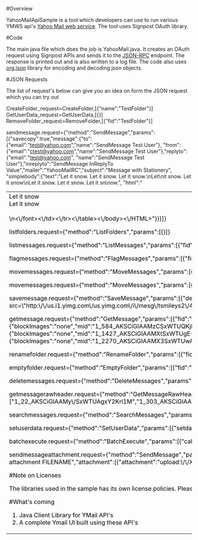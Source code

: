 #Overview

YahooMailApiSample is a tool which developers can use to run various YMWS api's [Yahoo Mail web service](http://developer.yahoo.com/mail/).
The tool uses Signpost OAuth library. 

#Code

The main java file which does the job is YahooMail.java. It creates an OAuth request using Signpost APIs and sends it to the [JSON-RPC](http://mail.yahooapis.com/ws/mail/v1.1/jsonrpc) endpoint. The response is printed out and is also written to a log file. The code also uses [org.json](http://json.org/) library for encoding and decoding json objects.   

#JSON Requests

The list of request's below can give you an idea on form the JSON request which you can try out 

CreateFolder_request=CreateFolder,[{"name":"TestFolder"}]
GetUserData_request=GetUserData,[{}]
RemoveFolder_request=RemoveFolder,[{"fid":"TestFolder"}]

sendmessage.request={"method":"SendMessage","params":[{"savecopy":true,"message":{"to":{"email":"test@yahoo.com","name":"SendMessage Test User"},
                    "from":{"email":"ctest@yahoo.com","name":"SendMessage Test User"},"replyto":{"email":"test@yahoo.com",
                    "name":"SendMessage Test User"},"inreplyto":"SendMessage InReplyTo Value","mailer":"YahooMailRC","subject":"Message with Stationery",
                    "simplebody":{"text":"Let it snow.  Let it snow. Let it snow.\\nLet\\nit snow. Let it snow\\nLet it snow.  Let it snow. Let it sn\\now.",
                    "html":"<HTML><body><table background='cid:1163454322\\n7@dclient.mail.yahoo.com'><tr><td><font color='#000000'>Let it snow<br>Let it snow<br>
	       			<br>\\n<\\\/font><\\\/td><\\\/tr><\\\/table><\\\/body><\\\/HTML>"}}}]}

listfolders.request={"method":"ListFolders","params":[{}]}

listmessages.request={"method":"ListMessages","params":[{"fid":"Inbox","numInfo":25,"numMid":25,"sortKey":"date","sortOrder":"up","groupBy":"unRead"}]}

flagmessages.request={"method":"FlagMessages","params":[{"fid":"Inbox","selection":{},"setFlags":{"read":1}}]}

movemessages.request={"method":"MoveMessages","params":[{"sourceFid":"Inbox","destinationFid":"perfTestFolder","selection":{}}]}

movemessages.request={"method":"MoveMessages","params":[{"sourceFid":"perfTestFolder","destinationFid":"Inbox","selection":{}}]}

savemessage.request={"method":"SaveMessage","params":[{"destination":{"fid":"Inbox"},"message":{"to":{"email":"test34@yahoo.com","name":"SaveMessage Test User"},"from":{"email":"ctest34@yahoo.com","name":"SaveMessage Test User"},"replyto":{"email":"test34@yahoo.com","name":"SaveMessage Test User"},"inreplyto":"SaveMessage InReplyTo Value","subject":"SaveMessage Folder Test","body":{"data":"This is a test. <IMG src=\\\"http:\\\/\\\/us.i1.yimg.com\\\/us.yimg.com\\\/i\\\/mesg\\\/tsmileys2\\\/40.gif\\\">","type":"text","subtype":"html","charset":"us-ascii"}}}]}

getmessage.request={"method":"GetMessage","params":[{"fid":"Inbox","message":[{"blockImages":"none","mid":"1_22_AKSCiGIAAMy\\\/SxWTUAgxY2Krl1M","expandCIDReferences":true,"enableWarnings":true,"restrictCSS":true},{"blockImages":"none","mid":"1_303_AKSCiGIAAMX7SxWTUAy1l2Krl1M","expandCIDReferences":true,"enableWarnings":true,"restrictCSS":true},{"blockImages":"none","mid":"1_584_AKSCiGIAAMzCSxWTUQKjHTG7Hp0","expandCIDReferences":true,"enableWarnings":true,"restrictCSS":true},{"blockImages":"none","mid":"1_865_AKSCiGIAAMk7SxWTUQcOHjG7Hp0","expandCIDReferences":true,"enableWarnings":true,"restrictCSS":true},{"blockImages":"none","mid":"1_1146_AKSCiGIAAMk8SxWTUQt\\\/NjG7Hp0","expandCIDReferences":true,"enableWarnings":true,"restrictCSS":true},{"blockImages":"none","mid":"1_1427_AKSCiGIAAMXtSxWTUgE+2UoJZ40","expandCIDReferences":true,"enableWarnings":true,"restrictCSS":true},{"blockImages":"none","mid":"1_1708_AKSCiGIAAMX9SxWTUgVfXUoJZ40","expandCIDReferences":true,"enableWarnings":true,"restrictCSS":true},{"blockImages":"none","mid":"1_1989_AKSCiGIAANdWSxWTUgpuIkoJZ40","expandCIDReferences":true,"enableWarnings":true,"restrictCSS":true},{"blockImages":"none","mid":"1_2270_AKSCiGIAAMX3SxWTUwA53nzIkbs","expandCIDReferences":true,"enableWarnings":true,"restrictCSS":true},{"blockImages":"none","mid":"1_2551_AKSCiGIAAMXrSxWTUwTGfiCiZtY","expandCIDReferences":true,"enableWarnings":true,"restrictCSS":true}]}]}

renamefolder.request={"method":"RenameFolder","params":[{"fid":"perfTestFolder","name":"RenamedPerfTestFolder"}]}

emptyfolder.request={"method":"EmptyFolder","params":[{"fid":"test"}]}

deletemessages.request={"method":"DeleteMessages","params":[{"fid":"TestFolder","selection":{}}]}

getmessagerawheader.request={"method":"GetMessageRawHeader","params":[{"fid":"Inbox","mid":["1_22_AKSCiGIAAMy\\\/SxWTUAgxY2Krl1M","1_303_AKSCiGIAAMX7SxWTUAy1l2Krl1M","1_584_AKSCiGIAAMzCSxWTUQKjHTG7Hp0","1_865_AKSCiGIAAMk7SxWTUQcOHjG7Hp0","1_1146_AKSCiGIAAMk8SxWTUQt\\\/NjG7Hp0","1_1427_AKSCiGIAAMXtSxWTUgE+2UoJZ40","1_1708_AKSCiGIAAMX9SxWTUgVfXUoJZ40","1_1989_AKSCiGIAANdWSxWTUgpuIkoJZ40","1_2270_AKSCiGIAAMX3SxWTUwA53nzIkbs","1_2551_AKSCiGIAAMXrSxWTUwTGfiCiZtY"]}]}

searchmessages.request={"method":"SearchMessages","params":[{"search":{"fid":"Inbox","query":"the"},"numInfo":2000,"numMid":2000,"sortKey":"date","sortOrder":"up"}]}

setuserdata.request={"method":"SetUserData","params":[{"setdata":{"userUIPref":{"defaultSortOrder":"up","useRichText":"dynamic"},"userSendPref":{"showCcBcc":"show"}}}]}

batchexecute.request={"method":"BatchExecute","params":[{"call":[{"GetUserData":{}},{"ListMessages":{"fid":"Inbox","startInfo":0,"startMid":0,"numInfo":50,"numMid":50,"sortKey":"date","sortOrder":"down","verifyInAddressBook":1,"filterBy":[{"isRead":1}]}},{"GetMboxColoMigrate":{"loginip":"207.126.231.85"}},{"GetMetaData":{}},{"ListFolders":{"resetMessengerUnseen":1}}]}]}

sendmessageattachment.request={"method":"SendMessage","params":[{"savecopy":true,"message":{"to":{"email":"test34@yahoo.com","name":"SendMessage Test User"},"from":{"email":"ctest34@yahoo.com","name":"SendMessage Attach Test User"},"replyto":{"email":"test34@yahoo.com","name":"SendMessage Attach Test User"},"mailer":"YahooMailRC\\\/MailBeta YahooMailWebService\\\/V1","simplebody":{"text":"SendMessage with message with one attachment FILENAME","attachment":[{"attachment":"upload:\\\/\\\/XXXXXXXXXX"}]},"subject":"SendMessage with an attachment"}}]}

#Note on Licenses

The libraries used in the sample has its own license policies. Please refer the libraries home page for the same. I am in no way responsible for anything related to your usage of this tool. I also recommend creating a test yahoo account which you can use when building your systems using these APIs. 

#What's coming

1. Java Client Library for YMail API's
2. A complete Ymail UI built using these API's





 
  
 
 


 
